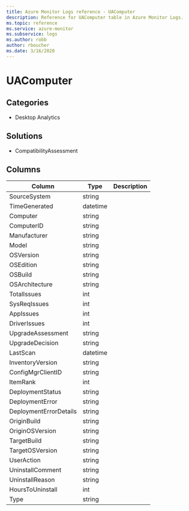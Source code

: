 ```yaml
---
title: Azure Monitor Logs reference - UAComputer
description: Reference for UAComputer table in Azure Monitor Logs.
ms.topic: reference
ms.service: azure-monitor
ms.subservice: logs
ms.author: robb
author: rboucher
ms.date: 3/16/2020
---
```


# UAComputer

 

## Categories

- Desktop Analytics
## Solutions

- CompatibilityAssessment




## Columns

|Column|Type|Description|
|---|---|---|
|SourceSystem|string||
|TimeGenerated|datetime||
|Computer|string||
|ComputerID|string||
|Manufacturer|string||
|Model|string||
|OSVersion|string||
|OSEdition|string||
|OSBuild|string||
|OSArchitecture|string||
|TotalIssues|int||
|SysReqIssues|int||
|AppIssues|int||
|DriverIssues|int||
|UpgradeAssessment|string||
|UpgradeDecision|string||
|LastScan|datetime||
|InventoryVersion|string||
|ConfigMgrClientID|string||
|ItemRank|int||
|DeploymentStatus|string||
|DeploymentError|string||
|DeploymentErrorDetails|string||
|OriginBuild|string||
|OriginOSVersion|string||
|TargetBuild|string||
|TargetOSVersion|string||
|UserAction|string||
|UninstallComment|string||
|UninstallReason|string||
|HoursToUninstall|int||
|Type|string||
